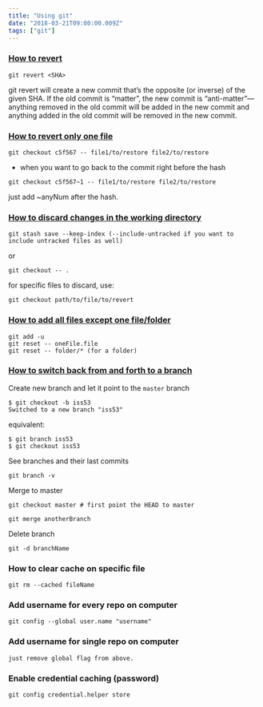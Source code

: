 ```yaml
---
title: "Using git"
date: "2018-03-21T09:00:00.009Z"
tags: ["git"]
---
```

### [How to revert](https://blog.github.com/2015-06-08-how-to-undo-almost-anything-with-git/)
```
git revert <SHA>
```
git revert will create a new commit that’s the opposite (or inverse) of the given SHA. If the old commit is “matter”, the new commit is “anti-matter”—anything removed in the old commit will be added in the new commit and anything added in the old commit will be removed in the new commit.

### [How to revert only one file](https://stackoverflow.com/questions/215718/reset-or-revert-a-specific-file-to-a-specific-revision-using-git)
```
git checkout c5f567 -- file1/to/restore file2/to/restore
```

+ when you want to go back to the commit right before the hash
```
git checkout c5f567~1 -- file1/to/restore file2/to/restore
```
just add ~anyNum after the hash.

### [How to discard changes in the working directory](https://stackoverflow.com/questions/52704/how-do-i-discard-unstaged-changes-in-git)
```
git stash save --keep-index (--include-untracked if you want to include untracked files as well) 
```

or 

```
git checkout -- .
```

for specific files to discard, use:

```
git checkout path/to/file/to/revert
```

### [How to add all files except one file/folder](https://stackoverflow.com/questions/4475457/add-all-files-to-a-commit-except-a-single-file)
```
git add -u
git reset -- oneFile.file
git reset -- folder/* (for a folder)
```

### [How to switch back from and forth to a branch](https://git-scm.com/book/en/v2/Git-Branching-Basic-Branching-and-Merging)
Create new branch and let it point to the `master` branch
```
$ git checkout -b iss53
Switched to a new branch "iss53"
```
equivalent:
```
$ git branch iss53
$ git checkout iss53
```

See branches and their last commits 
```
git branch -v
```

Merge to master
```
git checkout master # first point the HEAD to master

git merge anotherBranch
```

Delete branch
```
git -d branchName
```

### How to clear cache on specific file
```
git rm --cached fileName
```

### Add username for every repo on computer
```
git config --global user.name "username"
```

### Add username for single repo on computer
```
just remove global flag from above. 
```

### Enable credential caching (password)
```
git config credential.helper store
```
